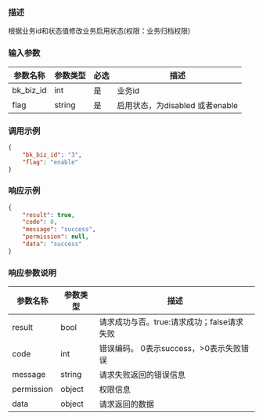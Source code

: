 ### 描述

根据业务id和状态值修改业务启用状态(权限：业务归档权限)

### 输入参数

| 参数名称      | 参数类型   | 必选 | 描述                      |
|-----------|--------|----|-------------------------|
| bk_biz_id | int    | 是  | 业务id                    |
| flag      | string | 是  | 启用状态，为disabled 或者enable |

### 调用示例

```json
{
    "bk_biz_id": "3",
    "flag": "enable"
}
```

### 响应示例

```json
{
    "result": true,
    "code": 0,
    "message": "success",
    "permission": null,
    "data": "success"
}
```

### 响应参数说明

| 参数名称       | 参数类型   | 描述                         |
|------------|--------|----------------------------|
| result     | bool   | 请求成功与否。true:请求成功；false请求失败 |
| code       | int    | 错误编码。 0表示success，>0表示失败错误  |
| message    | string | 请求失败返回的错误信息                |
| permission | object | 权限信息                       |
| data       | object | 请求返回的数据                    |
